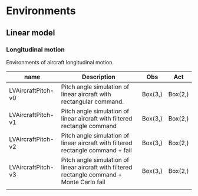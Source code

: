 # Environments
## Linear model

### Longitudinal motion

Environments of aircraft longitudinal motion.

| name               | Description                                                  | Obs     | Act     |
| ------------------ | ------------------------------------------------------------ | ------- | ------- |
| LVAircraftPitch-v0 | Pitch angle simulation of linear aircraft with rectangular command. | Box(3,) | Box(2,) |
| LVAircraftPitch-v1 | Pitch angle simulation of linear aircraft with filtered rectangle command | Box(3,) | Box(2,) |
| LVAircraftPitch-v2 | Pitch angle simulation of linear aircraft with filtered rectangle command + fail | Box(3,) | Box(2,) |
| LVAircraftPitch-v3 | Pitch angle simulation of linear aircraft with filtered rectangle command + Monte Carlo fail | Box(3,) | Box(2,) |
|                    |                                                              |         |         |